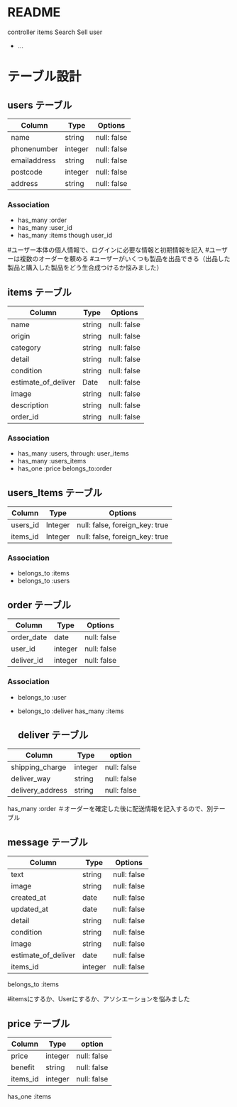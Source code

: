 # README
controller
items
Search
Sell
user 
* ...

# テーブル設計

## users テーブル

| Column        | Type   | Options     |
| --------      | ------ | ----------- |
| name          | string | null: false |
| phonenumber   | integer| null: false |
| emailaddress  | string | null: false |
| postcode      | integer| null: false |
| address       | string | null: false |

### Association

- has_many :order
- has_many :user_id
- has_many :items though user_id

#ユーザー本体の個人情報で、ログインに必要な情報と初期情報を記入
#ユーザーは複数のオーダーを頼める
#ユーザーがいくつも製品を出品できる（出品した製品と購入した製品をどう生合成つけるか悩みました）

## items テーブル

| Column        | Type   | Options     |
| --------      | ------ | ----------- |
| name          | string | null: false |
| origin        | string | null: false |
| category      | string | null: false |
| detail        | string | null: false |
| condition     | string | null: false |
| estimate_of_deliver | Date | null: false |
| image         | string | null: false |
| description   | string | null: false |
| order_id       | string | null: false |

### Association

- has_many  :users, through: user_items
- has_many  :users_items
- has_one   :price
  belongs_to:order

## users_Items テーブル

| Column   | Type       | Options                        |
| ------   | ---------- | ------------------------------ |
| users_id | Integer    | null: false, foreign_key: true |
| items_id | Integer    | null: false, foreign_key: true |

### Association

- belongs_to :items
- belongs_to :users

## order テーブル

| Column     | Type       |Options                        
| -------    | ---------- |-------------|
| order_date | date       | null: false |                | order_item | string     | null: false |
| user_id    | integer    | null: false |
| deliver_id | integer    | null: false |

### Association

- belongs_to :user
- belongs_to :deliver
  has_many :items


  ## deliver テーブル

| Column        | Type     |option                       
| -------       | ---------|-------------|      
| shipping_charge | integer| null: false |                | shipping_date   | date   | null: false |
| deliver_way     | string | null: false |
| delivery_address| string | null: false |

 has_many :order
＃オーダーを確定した後に配送情報を記入するので、別テーブル
 ## message テーブル  
| Column        | Type   | Options     |
| --------      | ------ | ----------- |
| text          | string | null: false |
| image         | string | null: false |
| created_at    | date   | null: false |
| updated_at    | date   | null: false |
| detail        | string | null: false |
| condition     | string | null: false |
| image         | string | null: false |
| estimate_of_deliver    | date | null: false |
| items_id       | integer | null: false |

belongs_to :items

#itemsにするか、Userにするか、アソシエーションを悩みました

 ## price テーブル

| Column        | Type     |option                       
| -------       | ---------|-------------|      
| price         | integer  | null: false |                | commission    | string   | null: false |
| benefit       | string   | null: false |
| items_id      | integer  | null: false |

 has_one :items

